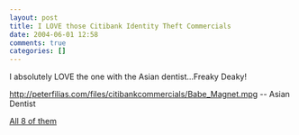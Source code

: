 ```yaml
---
layout: post
title: I LOVE those Citibank Identity Theft Commercials
date: 2004-06-01 12:58
comments: true
categories: []
---
```

I absolutely LOVE the one with the Asian dentist...Freaky Deaky!

<a href="http://peterfilias.com/files/citibankcommercials/Babe_Magnet.mpg">http://peterfilias.com/files/citibankcommercials/Babe_Magnet.mpg
</a> -- Asian Dentist

<a href="http://peterfilias.com/files/citibankcommercials">All 8 of them</a>
